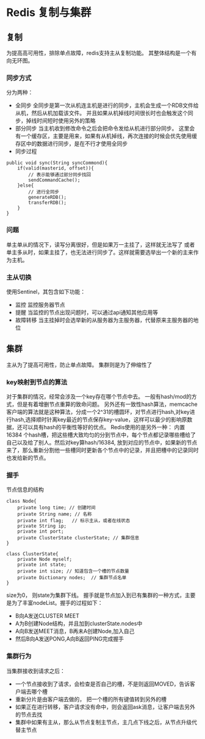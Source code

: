 # Redis 复制与集群



## 复制

为提高高可用性，排除单点故障，redis支持主从复制功能。
其整体结构是一个有向无环图。

### 同步方式

分为两种：

- 全同步
  全同步是第一次从机连主机是进行的同步，主机会生成一个RDB文件给从机，然后从机加载该文件。
  并且如果从机掉线时间很长时也会触发这个同步，掉线时间短时使用另外的策略
- 部分同步
  当主机收到修改命令之后会把命令发给从机进行部分同步。
  这里会有一个缓存区，主要是用来，如果有从机掉线，再次连接的时候会优先使用缓存区中的数据进行同步，是在不行才使用全同步
- 同步过程

```
public void sync(String syncCommond){
    if(valid(masterid, offset)){
        // 表示能够通过部分同步找回
        sendCommandCache();
    }else{
        // 进行全同步
        generateRDB();
        transferRDB();
    }
}
```

### 问题

单主单从的情况下，读写分离很好，但是如果万一主挂了，这样就无法写了
或者单主多从时，如果主挂了，也无法进行同步了。这样就需要选举出一个新的主来作为主机。

### 主从切换

使用Sentinel，其包含如下功能：

- 监控
  监控服务器节点
- 提醒
  当监控的节点出现问题时，可以通过api通知其他应用等
- 故障转移
  当主挂掉时会选举新的从服务器为主服务器，代替原来主服务器的地位

## 集群

主从为了提高可用性，防止单点故障。
集群则是为了伸缩性了

### key映射到节点的算法

对于集群的情况，经常会涉及一个key存在哪个节点中去。
一般有hash/mod的方式，但是有着增删节点重算的致命问题。
另外还有一致性hash算法，memcache客户端的算法就是这种算法，分成一个2^31的槽圆环，对节点进行hash,对key进行hash,选择顺时针离key最近的节点保存key-value，这样可以最少的影响原数据，还可以具有hash的平衡性等好的优点。
Redis使用的是另外一种：
内置16384 个hash槽，把这些槽大致均匀的分到节点中，每个节点都记录哪些槽给了自己以及给了别人。然后对key算hash/16384, 放到对应的节点中，如果新的节点来了，那么重新分割他一些槽同时更新各个节点中的记录，并且把槽中的记录同时也发给新的节点。

### 握手

节点信息的结构

```
class Node{
    private long time; // 创建时间
    private String name; // 名称
    private int flag;   // 标示主从，或者在线状态
    private String ip;
    private int port;
    private ClusterState clusterState; // 集群信息
}

class ClusterState{
    private Node myself;
    private int state;
    private int size; // 知道包含一个槽的节点数量
    private Dictionary nodes;  // 集群节点名单
}
```

size为0， 则state为集群下线。
握手就是节点加入到已有集群的一种方式，主要是为了丰富nodeList。握手的过程如下：

- B向A发送CLUSTER MEET
- A为B创建Node结构，并且加到clusterState.nodes中
- A向B发送MEET消息，B再未A创建Node,加入自己
- 然后B向A发送PONG,A向B返回PING完成握手

### 集群行为

当集群接收到请求之后：

- 一个节点接收到了请求，会检查是否自己的槽，不是则返回MOVED，告诉客户端去哪个槽
- 重新分片是由客户端去做的， 把一个槽的所有键值转到另外的槽
- 如果正在进行转移，客户请求没有命中，则会返回ask消息，让客户端去另外的节点去找
- 集群中如果有主从，那么从节点复制主节点，主几点下线之后，从节点升级代替主节点